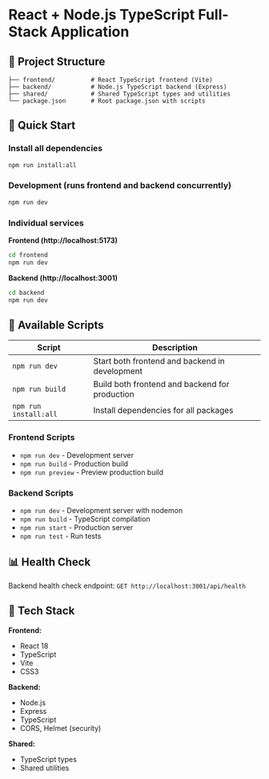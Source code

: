 # React + Node.js TypeScript Full-Stack Application

## 📁 Project Structure

```
├── frontend/          # React TypeScript frontend (Vite)
├── backend/           # Node.js TypeScript backend (Express)
├── shared/            # Shared TypeScript types and utilities
└── package.json       # Root package.json with scripts
```

## 🚀 Quick Start

### Install all dependencies
```bash
npm run install:all
```

### Development (runs frontend and backend concurrently)
```bash
npm run dev
```

### Individual services

**Frontend (http://localhost:5173)**
```bash
cd frontend
npm run dev
```

**Backend (http://localhost:3001)**
```bash
cd backend
npm run dev
```

## 🔧 Available Scripts

| Script | Description |
|--------|-------------|
| `npm run dev` | Start both frontend and backend in development |
| `npm run build` | Build both frontend and backend for production |
| `npm run install:all` | Install dependencies for all packages |

### Frontend Scripts
- `npm run dev` - Development server
- `npm run build` - Production build
- `npm run preview` - Preview production build

### Backend Scripts
- `npm run dev` - Development server with nodemon
- `npm run build` - TypeScript compilation
- `npm run start` - Production server
- `npm run test` - Run tests

## 📊 Health Check

Backend health check endpoint: `GET http://localhost:3001/api/health`

## 🎯 Tech Stack

**Frontend:**
- React 18
- TypeScript
- Vite
- CSS3

**Backend:**
- Node.js
- Express
- TypeScript
- CORS, Helmet (security)

**Shared:**
- TypeScript types
- Shared utilities